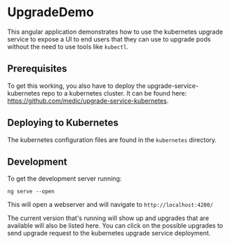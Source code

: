 # UpgradeDemo

This angular application demonstrates how to use the kubernetes upgrade service to expose a UI to end users that they can use to upgrade pods without the need to use tools like `kubectl`.
## Prerequisites

To get this working, you also have to deploy the upgrade-service-kubernetes repo to a kubernetes cluster. It can be found here: https://github.com/medic/upgrade-service-kubernetes.

## Deploying to Kubernetes

The kubernetes configuration files are found in the `kubernetes` directory.
## Development

To get the development server running:

`ng serve --open`

This will open a webserver and will navigate to `http://localhost:4200/`

The current version that's running will show up and upgrades that are available will also be listed here. You can click on the possible upgrades to send upgrade request to the kubernetes upgrade service deployment.

